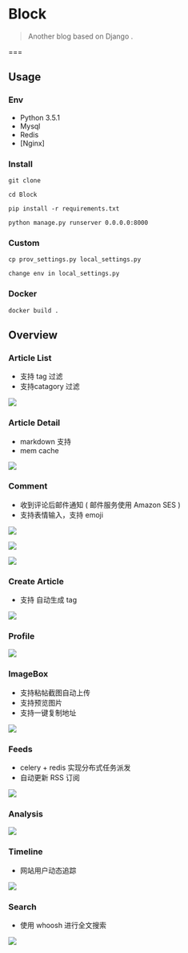 # Block

> Another blog based on Django . 

===

## Usage

### Env

- Python 3.5.1
- Mysql
- Redis
- [Nginx]

### Install

	git clone 
	
	cd Block 
	
	pip install -r requirements.txt 
	
	python manage.py runserver 0.0.0.0:8000
	
### Custom

	cp prov_settings.py local_settings.py
	
	change env in local_settings.py
	
	
### Docker

	docker build . 
	
## Overview

### Article List

- 支持 tag 过滤
- 支持catagory 过滤

![](https://static.joway.wang/upload/14841134357.png)

### Article Detail

- markdown 支持
- mem cache

![](https://static.joway.wang/upload/14841135176.png)

### Comment

- 收到评论后邮件通知 ( 邮件服务使用 Amazon SES )
- 支持表情输入，支持 emoji

![](https://static.joway.wang/upload/14841135852.png)

![](https://static.joway.wang/upload/14841136332.png)

![](https://static.joway.wang/upload/14841207254.png)

### Create Article

- 支持 自动生成 tag

![](https://static.joway.wang/upload/14841193257.png)

### Profile

![](https://static.joway.wang/upload/14841151685.png)

### ImageBox

- 支持粘帖截图自动上传
- 支持预览图片
- 支持一键复制地址

![](https://static.joway.wang/upload/14841191114.png)

### Feeds

- celery + redis 实现分布式任务派发
- 自动更新 RSS 订阅

![](https://static.joway.wang/upload/14841176533.png)

### Analysis

![](https://static.joway.wang/upload/14841194008.png)

### Timeline

- 网站用户动态追踪

![](https://static.joway.wang/upload/14841194675.png)

### Search

- 使用 whoosh 进行全文搜索

![](https://static.joway.wang/upload/14841195369.png)

